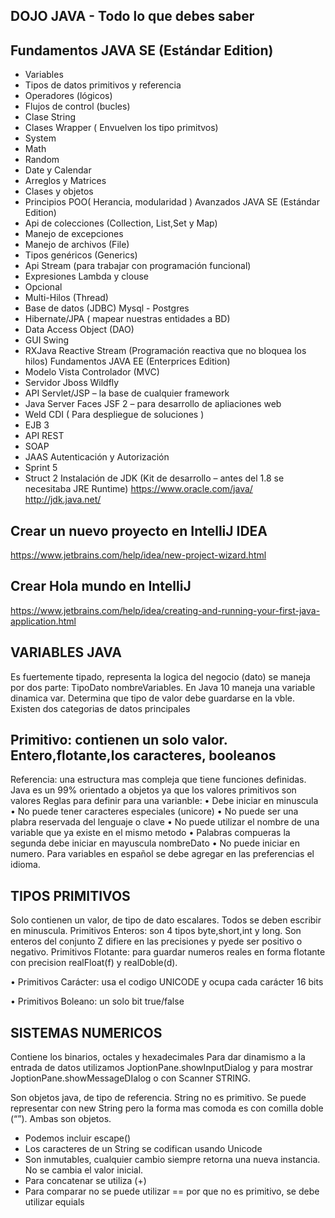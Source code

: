 ## DOJO JAVA -  Todo lo que debes saber

## Fundamentos JAVA SE (Estándar Edition)
-	Variables
-	Tipos de datos primitivos y referencia
-	Operadores (lógicos)
-	Flujos de control (bucles)
-	Clase String
-	Clases Wrapper ( Envuelven los tipo primitvos)
-	System
-	Math
-	Random
-	Date y Calendar
-	Arreglos y Matrices
-	Clases y objetos
-	Principios POO( Herancia, modularidad )
     Avanzados JAVA SE (Estándar Edition)
-	Api de colecciones (Collection, List,Set y Map)
-	Manejo de excepciones
-	Manejo de archivos (File)
-	Tipos genéricos (Generics)
-	Api Stream (para trabajar con programación funcional)
-	Expresiones Lambda y clouse
-	Opcional
-	Multi-Hilos (Thread)
-	Base de datos (JDBC) Mysql - Postgres
-	Hibernate/JPA  ( mapear nuestras entidades a BD)
-	Data Access Object (DAO)
-	GUI Swing
-	RXJava Reactive Stream (Programación reactiva que no bloquea los hilos)
     Fundamentos JAVA EE (Enterprices Edition)
-	Modelo Vista Controlador (MVC)
-	Servidor Jboss Wildfly
-	API Servlet/JSP – la base de cualquier framework
-	Java Server Faces JSF 2 – para desarrollo de apliaciones web
-	Weld CDI ( Para despliegue de soluciones )
-	EJB 3
-	API REST
-	SOAP
-	JAAS Autenticación y Autorización
-	Sprint 5
-	Struct 2
     Instalación de JDK (Kit de desarrollo – antes del 1.8  se necesitaba  JRE Runtime)
     https://www.oracle.com/java/
     http://jdk.java.net/


## Crear un nuevo proyecto en IntelliJ IDEA
https://www.jetbrains.com/help/idea/new-project-wizard.html
## Crear Hola mundo en IntelliJ
https://www.jetbrains.com/help/idea/creating-and-running-your-first-java-application.html

## VARIABLES JAVA
Es fuertemente tipado, representa la logica del negocio (dato) se maneja por dos parte:
TipoDato nombreVariables.
En Java 10 maneja una variable dinamica var.
Determina que tipo de valor debe guardarse en la vble.
Existen dos categorias de datos principales

## Primitivo: contienen un solo valor. Entero,flotante,los caracteres, booleanos
Referencia: una estructura mas compleja que tiene funciones definidas.
Java es un 99% orientado a objetos ya que los valores primitivos son valores
Reglas para definir para una varianble:
•	Debe iniciar en minuscula
•	No puede tener caracteres especiales (unicore)
•	No puede ser una plabra reservada del lenguaje o clave
•	No puede utilizar el nombre de una variable que ya existe en el mismo metodo
•	Palabras compueras la segunda debe iniciar en mayuscula nombreDato
•	No puede iniciar en numero.
Para variables en español se debe agregar en las preferencias el idioma.

## TIPOS PRIMITIVOS
Solo contienen un valor, de tipo de dato escalares. Todos se deben escribir en minuscula.
Primitivos Enteros: son 4 tipos byte,short,int y long. Son enteros del conjunto Z difiere en las precisiones y pyede ser positivo o negativo.
Primitivos  Flotante: para guardar numeros reales en forma flotante con precision realFloat(f) y realDoble(d).

•	Primitivos Carácter: usa el codigo UNICODE y ocupa cada carácter 16 bits

•	Primitivos  Boleano: un solo bit true/false

## SISTEMAS NUMERICOS
Contiene los binarios, octales y hexadecimales
Para dar dinamismo a la entrada de datos utilizamos JoptionPane.showInputDialog y para mostrar JoptionPane.showMessageDIalog o con Scanner
STRING.

Son objetos java, de tipo de referencia. String no es primitivo. Se puede representar con new String pero la forma mas comoda es con comilla doble (“”). Ambas son objetos.
-	Podemos incluir escape(\)  
-	Los caracteres de un String se codifican usando Unicode
-	Son inmutables, cualquier cambio siempre retorna una nueva instancia. No se cambia el valor inicial.
-	Para concatenar se utiliza (+)
-	Para comparar no se puede utilizar == por que no es primitivo, se debe utilizar equials


